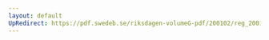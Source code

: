 ```yaml
---
layout: default
UpRedirect: https://pdf.swedeb.se/riksdagen-volumeG-pdf/200102/reg_200102/reg_200102_0367.pdf
---
```

